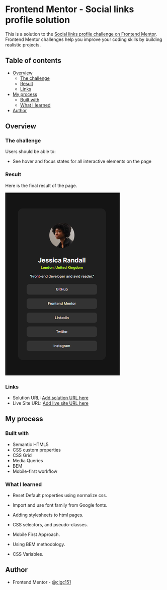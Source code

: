 # Frontend Mentor - Social links profile solution

This is a solution to the [Social links profile challenge on Frontend Mentor](https://www.frontendmentor.io/challenges/social-links-profile-UG32l9m6dQ). Frontend Mentor challenges help you improve your coding skills by building realistic projects.

## Table of contents

-   [Overview](#overview)
    -   [The challenge](#the-challenge)
    -   [Result](#result)
    -   [Links](#links)
-   [My process](#my-process)
    -   [Built with](#built-with)
    -   [What I learned](#what-i-learned)
-   [Author](#author)

## Overview

### The challenge

Users should be able to:

-   See hover and focus states for all interactive elements on the page

### Result

Here is the final result of the page.

![](./result/result.png)

### Links

-   Solution URL: [Add solution URL here](https://your-solution-url.com)
-   Live Site URL: [Add live site URL here](https://your-live-site-url.com)

## My process

### Built with

-   Semantic HTML5
-   CSS custom properties
-   CSS Grid
-   Media Queries
-   BEM
-   Mobile-first workflow

### What I learned

-   Reset Default properties using normalize css.

-   Import and use font family from Google fonts.

-   Adding stylesheets to html pages.

-   CSS selectors, and pseudo-classes.

-   Mobile First Approach.

-   Using BEM methodology.

-   CSS Variables.

## Author

-   Frontend Mentor - [@cigc151](https://www.frontendmentor.io/profile/cigc151)
